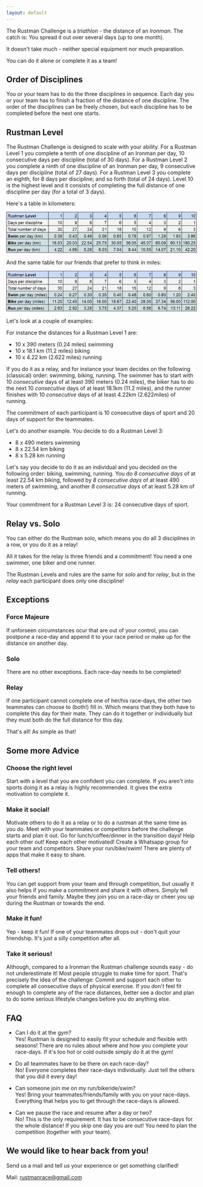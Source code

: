 ```yaml
---
layout: default
---
```


The Rustman Challenge is a _triathlon_ - the distance of an _Ironman_. 
The catch is: You spread it out over several days (up to one month).

It doesn't take much - neither special equipment nor much preparation. 

You can do it alone or complete it as a team!

## Order of Disciplines
You or your team has to do the three disciplines in sequence. 
Each day you or your team has to finish a fraction of the distance of one discipline. 
The order of the disciplines can be freely chosen, but each discipline has to be completed before the next one starts.

## Rustman Level
The Rustman Challenge is designed to scale with your ability. 
For a Rustman Level 1 you complete a tenth of one discipline of an Ironman per day, 10 consecutive days per discipline (total of 30 days).
For a Rustman Level 2 you complete a ninth of one discipline of an Ironman per day, 9 consecutive days per discipline (total of 27 days).
For a Rustman Level 3 you complete an eighth, for 8 days per discipline; and so forth (total of 24 days).
Level 10 is the highest level and it consists of completing the full distance of one discipline per day (for a total of 3 days).

Here's a table in kilometers:

![Rustman Level Table](assets/images/tablerustmanlevelanddaysinkilometers.png)

And the same table for our friends that prefer to think in miles:

![Rustman Level Table](assets/images/tablerustmanlevelanddaysinmiles.png)

Let's look at a couple of examples:

For instance the distances for a Rustman Level 1 are:

* 10 x 390 meters (0.24 miles) swimming
* 10 x 18.1 km (11.2 miles) biking
* 10 x 4.22 km (2.622 miles) running

If you do it as a relay, and for instance your team decides on the following (classical) order: swimming, biking, running. 
The swimmer has to start with 10 *consecutive* days of at least 390 meters (0.24 miles), 
the biker has to do the next 10 *consecutive* days of at least 18.1km (11.2 miles), 
and the runner finishes with 10 *consecutive* days of at least 4.22km (2.622miles) of running.

The commitment of each participant is 10 consecutive days of sport and 20 days of support for the teammates.

Let's do another example. You decide to do a Rustman Level 3:
* 8 x 490 meters swimming
* 8 x 22.54 km biking
* 8 x 5.28 km running

Let's say you decide to do it as an individual and you decided on the following order: biking, swimming, running. 
You do *8 consecutive days* of at least 22.54 km biking, 
followed by *8 consecutive days* of at least 490 meters of swimming, 
and another *8 consecutive days* of at least 5.28 km of running. 

Your commitment for a Rustman Level 3 is: 24 consecutive days of sport.


## Relay vs. Solo
You can either do the Rustman solo, which means you do all 3 disciplines in a row, or you do it as a relay!

All it takes for the relay is three friends and a commitment!
You need a one swimmer, one biker and one runner. 

The Rustman Levels and rules are the same for _solo_ and for _relay_, 
but in the _relay_ each participant does only one discipline!

## Exceptions
### Force Majeure
If unforseen circumstances ocur that are out of your control, 
you can postpone a race-day and append it to your race period or make up for the distance on another day.
 
### Solo
There are no other exceptions. Each race-day needs to be completed! 

### Relay 
If one participant cannot complete one of her/his race-days, 
the other two teammates can choose to (both!) fill in. 
Which means that they both have to complete this day for their mate. 
They can do it together or individually but they must both do the full distance for this day.

That's all! As simple as that!

## Some more Advice
### Choose the right level
Start with a level that you are confident you can complete. 
If you aren't into sports doing it as a relay is highly recommended. 
It gives the extra motivation to complete it.

### Make it social! 
Motivate others to do it as a relay or to do a rustman at the same time as you do.
Meet with your teammates or competitors before the challenge starts and plan it out. 
Go for lunch/coffee/dinner in the transition days! 
Help each other out! Keep each other motivated! 
Create a Whatsapp group for your team and competitors. 
Share your run/bike/swim! There are plenty of apps that make it easy to share.
### Tell others!
You can get support from your team and through competition, but usually it also helps if you make a commitment and share it with others. 
Simply tell your friends and family. 
Maybe they join you on a race-day or cheer you up during the Rustman or towards the end.
### Make it fun!
Yep - keep it fun! If one of your teammates drops out - don't quit your friendship. 
It's just a silly competition after all.
### Take it serious!
Although, compared to a Ironman the Rustman challenge sounds easy - do not underestimate it!
Most people struggle to make time for sport. That's precisely the idea of the challenge:
Commit and support each other to complete all consecutive days of physical exercise.
If you don't feel fit enough to complete any of the race distances, better see a doctor and plan to do some serious lifestyle changes before you do anything else.

## FAQ
* Can I do it at the gym? <br>
Yes! Rustman is designed to easily fit your schedule and flexible with seasons! There are no rules about where and how you complete your race-days. If it's too hot or cold outside simply do it at the gym!

* Do all teammates have to be there on each race-day?<br>
No! Everyone completes their race-days individually. Just tell the others that you did it every day!

* Can someone join me on my run/bikeride/swim?<br>
Yes! Bring your teammates/friends/family with you on your race-days. Everything that helps you to get through the race-days is allowed.

* Can we pause the race and resume after a day or two?<br>
No! This is the only requirement. 
It has to be consecutive race-days for the whole distance! 
If you skip one day you are out! 
You need to plan the competition (together with your team). 

## We would like to hear back from you!
Send us a mail and tell us your experience or get something clarified! 

Mail: [rustmanrace@gmail.com](mailto:rustmanrace@gmail.com)